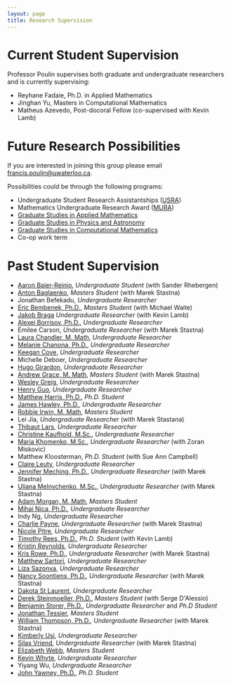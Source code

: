 ```yaml
---
layout: page
title: Research Supervision
---
```


# Current Student Supervision

Professor Poulin supervises both graduate and undergraduate researchers and is currently supervising:

- Reyhane Fadaie, Ph.D. in Applied Mathematics
- Jinghan Yu, Masters in Computational Mathematics
- Matheus Azevedo, Post-docoral Fellow (co-supervised with Kevin Lamb)

# Future Research Possibilities

If you are interested in joining this group please email <francis.poulin@uwaterloo.ca>.  

Possibilities could be through the following programs:

* Undergraduate Student Research Assistantships ([USRA](https://uwaterloo.ca/applied-mathematics/current-undergraduates/undergraduate-research-opportunities))
* Mathematics Undergraduate Research Award ([MURA](https://uwaterloo.ca/math/research/research-information-students/mathematics-undergraduate-research-award-mura))
* [Graduate Studies in Applied Mathematics](https://uwaterloo.ca/applied-mathematics/graduate-students)
* [Graduate Studies in Physics and Astronomy](https://uwaterloo.ca/physics-astronomy/graduate-studies)
* [Graduate Studies in Computational Mathematics](https://uwaterloo.ca/computational-mathematics/future-masters-students)
* Co-op work term

# Past Student Supervision

* [Aaron Baier-Reinio](https://www.linkedin.com/in/aaron-baier-reinio-831a83132/), _Undergraduate Student_ (with Sander Rhebergen)
* [Anton Baglaenko](https://www.linkedin.com/in/anton-baglaenko-47a23a76/), _Masters Student_ (with Marek Stastna)
* Jonathan Befekadu, _Undergraduate Researcher_ 
* [Eric Bembenek, Ph.D.](https://www.linkedin.com/in/eric-bembenek/), _Masters Student_ (with Michael Waite)
* [Jakob Braga](https://www.linkedin.com/in/jakob-braga-42b899193/) _Undergraduate Researcher_ (with Kevin Lamb) 
* [Alexei Borrisov, Ph.D.](https://www.researchgate.net/profile/Alexei-Borissov), _Undergraduate Researcher_
* Emilee Carson, _Undergraduate Researcher_ (with Marek Stastna)
* [Laura Chandler, M. Math](https://www.linkedin.com/in/lrc23/), _Undergraduate Researcher_
* [Melanie Chanona, Ph.D.](https://www.linkedin.com/in/melchanona/), _Undergraduate Researcher_
* [Keegan Cove](https://www.linkedin.com/in/keegan-cove/), _Undergraduate Researcher_
* Michelle Deboer, _Undergraduate Researcher_
* [Hugo Girardon](https://www.linkedin.com/in/hugo-girardon-71b496143/), _Undergraduate Researcher_
* [Andrew Grace, M. Math](https://www.linkedin.com/in/andrew-grace-14916610b/), _Masters Student_ (with Marek Stastna)
* [Wesley Greig](https://www.linkedin.com/in/wesley-greig-03a70ba3/?originalSubdomain=ca), _Undergraduate Researcher_
* [Henry Guo](https://www.linkedin.com/in/henry-h-guo/), _Undergraduate Researcher_
* [Matthew Harris, Ph.D.](https://www.linkedin.com/in/matthew-harris-a9bb20a6/), _Ph.D. Student_
* [James Hawley, Ph.D.](https://www.linkedin.com/in/jamesrichardhawley/), _Undergraduate Researcher_
* [Robbie Irwin, M. Math](https://www.linkedin.com/in/irwinrobert/), _Masters Student_
* Lei Jia, _Undergraduate Researcher_ (with Marek Stastana)
* [Thibaut Lars](https://www.linkedin.com/in/thibaut-lars-a0721b159/), _Undergraduate Researcher_
* [Christine Kaufhold, M.Sc.](https://www.linkedin.com/in/cekaufho/), _Undergraduate Researcher_ 
* [Maria Khomenko, M.Sc.](https://www.linkedin.com/in/maria-khomenko-303a63211/?originalSubdomain=nz), _Undergraduate Researcher_ (with Zoran Miskovic)
* Matthew Kloosterman, _Ph.D. Student_ (with Sue Ann Campbell)
* [Claire Leuty](https://www.linkedin.com/in/claire-leuty/), _Undergraduate Researcher_
* [Jennifer Meching, Ph.D.](https://www.linkedin.com/in/jennifer-mecking-143a794b/), _Undergraduate Researcher_ (with Marek Stastna)
* [Uliana Melnychenko, M.Sc.](https://www.linkedin.com/in/uliana-melnychenko-msc-1ab70514/), _Undergraduate Researcher_ (with Marek Stastna)
* [Adam Morgan, M. Math](https://www.math.toronto.edu/cms/people/students/graduate/morgan-adam/), _Masters Student_
* [Mihai Nica, Ph.D.](https://www.linkedin.com/in/mihai-nica-61ab3544/), _Undergraduate Researcher_
* Indy Ng, _Undergraduate Researcher_
* [Charlie Payne](https://www.linkedin.com/in/cgpayne/), _Undergraduate Researcher_ (with Marek Stastna)
* [Nicole Pitre](https://www.linkedin.com/in/nicole-pitre/), _Undergraduate Researcher_
* [Timothy Rees, Ph.D.](https://www.linkedin.com/in/tim-rees-6b69213/), _Ph.D. Student_ (with Kevin Lamb)
* [Kristin Reynolds](https://www.linkedin.com/in/kristen-reynolds-a56a352a/), _Undergraduate Researcher_
* [Kris Rowe, Ph.D.](https://www.linkedin.com/in/kris-rowe/), _Undergraduate Researcher_ (with Marek Stastna)
* [Matthew Sartori](https://www.linkedin.com/in/matthew-sartori/), _Undergraduate Researcher_
* [Liza Sazonva](https://www.linkedin.com/in/esazonova/), _Undergraduate Researcher_
* [Nancy Soontiens, Ph.D.](https://www.linkedin.com/in/nancy-soontiens-21819652/), _Undergraduate Researcher_ (with Marek Stastna)
* [Dakota St Laurent](https://www.linkedin.com/in/dakotastlaurent/), _Undergraduate Researcher_
* [Derek Steinmoeller, Ph.D.](https://www.linkedin.com/in/derek-steinmoeller-51957a53/), _Masters Student_ (with Serge D'Alessio)
* [Benjamin Storer, Ph.D.](https://www.linkedin.com/in/benjamin-storer-46700483/), _Undergraduate Researcher_ and _Ph.D Student_
* [Jonathan Tessier](https://www.linkedin.com/in/jonathan-tessier/), _Masters Student_
* [William Thompson, Ph.D.](https://www.linkedin.com/in/wft/?originalSubdomain=ca), _Undergraduate Researcher_ (with Marek Stastna)
* [Kimberly Usi](https://www.linkedin.com/in/kimusi/), _Undergraduate Researcher_
* [Silas Vriend](https://www.linkedin.com/in/silasvriend/), _Undergraduate Researcher_ (with Marek Stastna)
* [Elizabeth Webb](https://www.linkedin.com/in/lizzwebb/), _Masters Student_
* [Kevin Whyte](https://www.linkedin.com/in/kevin-whyte-56560a47/), _Undergraduate Researcher_
* Yiyang Wu, _Undergraduate Researcher_
* [John Yawney, Ph.D.](https://www.linkedin.com/in/jwyawney/), _Ph.D. Student_
